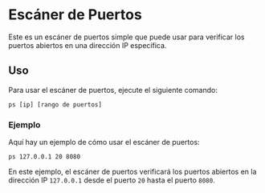 # Escáner de Puertos

Este es un escáner de puertos simple que puede usar para verificar los puertos abiertos en una dirección IP específica.

## Uso

Para usar el escáner de puertos, ejecute el siguiente comando:

```
ps [ip] [rango de puertos]
```

### Ejemplo

Aquí hay un ejemplo de cómo usar el escáner de puertos:

```
ps 127.0.0.1 20 8080
```

En este ejemplo, el escáner de puertos verificará los puertos abiertos en la dirección IP `127.0.0.1` desde el puerto `20` hasta el puerto `8080`.
